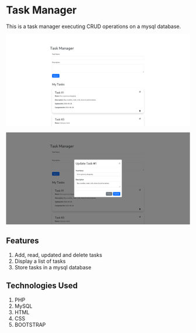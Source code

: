 # Task Manager

This is a task manager executing CRUD operations on a mysql database.

![AppSs](https://raw.githubusercontent.com/dogaegeozden/Task-Manager/main/screenshots/sc_1.png)

![AppSs](https://raw.githubusercontent.com/dogaegeozden/Task-Manager/main/screenshots/sc_2.png)

## Features
1) Add, read, updated and delete tasks
2) Display a list of tasks
3) Store tasks in a mysql database

## Technologies Used
1) PHP
2) MySQL
3) HTML
4) CSS
5) BOOTSTRAP

